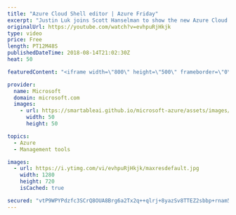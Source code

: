 ```yaml
---
title: "Azure Cloud Shell editor | Azure Friday"
excerpt: "Justin Luk joins Scott Hanselman to show the new Azure Cloud Shell editor. Since its launch, Cloud Shell included a variety of editors (vi, emacs, and nano) for editing files. In collaboration with the Visual Studio Code team and their open-source Monaco project, the same web standards-based editor that"
originalUrl: https://youtube.com/watch?v=evhpuRjHkjk
type: video
price: Free
length: PT12M48S
publishedDateTime: 2018-08-14T21:02:30Z
heat: 50

featuredContent: "<iframe width=\"800\" height=\"500\" frameborder=\"0\" src=\"https://www.youtube.com/embed/evhpuRjHkjk\" allow=\"accelerometer; autoplay; encrypted-media; gyroscope; picture-in-picture\" allowfullscreen></iframe>"

provider:
  name: Microsoft
  domain: microsoft.com
  images:
    - url: https://smartableai.github.io/microsoft-azure/assets/images/organizations/microsoft.com-50x50.jpg
      width: 50
      height: 50

topics:
  - Azure
  - Management tools

images:
  - url: https://i.ytimg.com/vi/evhpuRjHkjk/maxresdefault.jpg
    width: 1280
    height: 720
    isCached: true

secured: "vtP9WPYPdzfc3SCrQ8OUA8Brg6a2Tx2q++qlrj+8yazSv8TTEZ2sbbp+rnam5IHkLybQIej4+AczDgoEu0uU2YN2V/LiYoao7QkzjLcaAiu7cnDx6OtTbt+p0CexzlPZUfti2jXUzMjdbDaunKJt0hJM9VkNbNldevBAyopnPVEzj/rrqrZbuTjzLiVcrwANptkvvhdVggt1xsIDZakyIYFp0yEu2gJO9XEMMS3SSSDExx1xKnW3Csm6We5hEPtQ+ssCj/aNBYx+Z/OMDBLGy4Q1YGPd6nCbAlQ5QuuME5+O8CMoyOaruiUX1NGOfAdnUM0FrjK6rxZtHEf4hKiPw01pMdlAmLOirvw5yK89KJPj/8d90CKhnHWRYdn6c4PjvpQCHo8QvNP9sywjLAqTQ9eDFQnPHaNMI644Kj+wOYc=;dZJKSfeMQ1lJ/mfR/+NqLg=="
---
```



